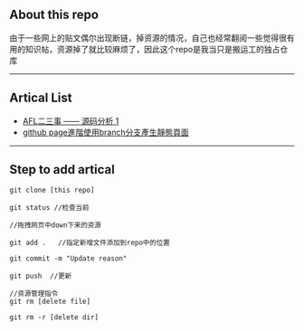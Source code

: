 ## About this repo
由于一些网上的贴文偶尔出现断链，掉资源的情况，自己也经常翻阅一些觉得很有用的知识帖，资源掉了就比较麻烦了，因此这个repo是我当只是搬运工的独占仓库

<hr>

## Artical List
- [AFL二三事 —— 源码分析 1](https://cvjark.github.io/My-Save-Pages/AFL%E4%BA%8C%E4%B8%89%E4%BA%8B%20--%20%E6%BA%90%E7%A0%81%E5%88%86%E6%9E%90%201.html)
- [github page進階使用branch分支產生靜態頁面](https://cvjark.github.io/My-Save-Pages/github%20page%E9%80%B2%E9%9A%8E%E4%BD%BF%E7%94%A8branch%E5%88%86%E6%94%AF%E7%94%A2%E7%94%9F%E9%9D%9C%E6%85%8B%E9%A0%81%E9%9D%A2.html)

<hr>

## Step to add artical

```shell
git clone [this repo]

git status //检查当前

//拖拽网页中down下来的资源

git add .   //指定新增文件添加到repo中的位置

git commit -m "Update reason"

git push  //更新

//资源管理指令
git rm [delete file]

git rm -r [delete dir]

```
